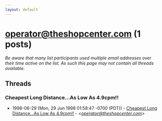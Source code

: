 ```yaml
---
layout: default
---
```


# <operator@theshopcenter.com> (1 posts)

_Be aware that many list participants used multiple email addresses over their time active on the list. As such this page may not contain all threads available._

## Threads

### Cheapest Long Distance...As Low As 4.9cpm!!
+ 1998-06-29 (Mon, 29 Jun 1998 01:58:47 -0700 (PDT)) - [Cheapest Long Distance...As Low As 4.9cpm!!](/archive/1998/06/cb56ba38afe4d2584b6e9f6684aba001d69c9575687f3aec474a624cde75f36e) - _\<operator@theshopcenter.com\>_

